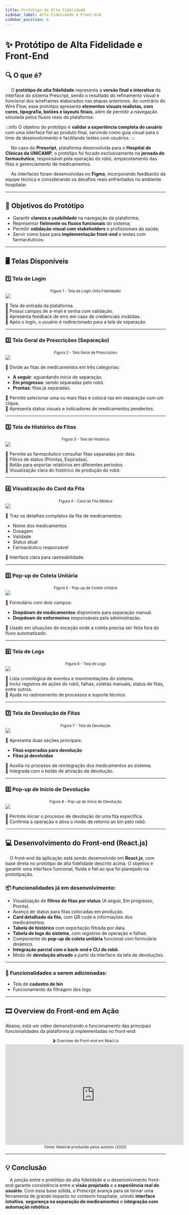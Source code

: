 ```yaml
---
title: Protótipo de Alta Fidelidade
sidebar_label: Alta Fidelidade e Front-End
sidebar_position: 6
---
```


# ✨ Protótipo de Alta Fidelidade e Front-End

## 🔍 O que é?

&emsp; O **protótipo de alta fidelidade** representa a **versão final e interativa** da interface do sistema Prescript, sendo o resultado do refinamento visual e funcional dos wireframes elaborados nas etapas anteriores. Ao contrário do Wire Flow, esse protótipo apresenta **elementos visuais realistas, com cores, tipografia, botões e layouts finais**, além de permitir a navegação simulada pelos fluxos reais da plataforma.

:::info
O objetivo do protótipo é **validar a experiência completa do usuário** com uma interface fiel ao produto final, servindo como guia visual para o time de desenvolvimento e facilitando testes com usuários.
:::

&emsp; No caso do **Prescript**, plataforma desenvolvida para o **Hospital de Clínicas da UNICAMP**, o protótipo foi focado exclusivamente na **jornada do farmacêutico**, responsável pela operação do robô, empacotamento das fitas e gerenciamento de medicamentos.

&emsp; As interfaces foram desenvolvidas no **Figma**, incorporando feedbacks da equipe técnica e considerando os desafios reais enfrentados no ambiente hospitalar.

---

## 🎯 Objetivos do Protótipo

- Garantir **clareza e usabilidade** na navegação da plataforma;
- Representar **fielmente os fluxos funcionais** do sistema;
- Permitir **validação visual com stakeholders** e profissionais da saúde;
- Servir como base para **implementação front-end** e testes com farmacêuticos.

---

## 🖥️ Telas Disponíveis

### 1️⃣ Tela de Login

<div align='center'>
<sub>Figura 1 - Tela de Login (Alta Fidelidade)</sub>
</div>

<img src="../../img/altafid_login.png"/>

🔹 Tela de entrada da plataforma.  
🔹 Possui campos de e-mail e senha com validação.  
🔹 Apresenta feedback de erro em caso de credenciais inválidas.  
🔹 Após o login, o usuário é redirecionado para a tela de separação.

---

### 2️⃣ Tela Geral de Prescrições (Separação)

<div align='center'>
<sub>Figura 2 - Tela Geral de Prescrições</sub>
</div>

<img src="../../img/altafid_homepage.png"/>

🔹 Divide as fitas de medicamentos em três categorias:
- **A seguir**: aguardando início de separação.
- **Em progresso**: sendo separadas pelo robô.
- **Prontas**: fitas já separadas.

🔹 Permite selecionar uma ou mais fitas e colocá-las em separação com um clique.  
🔹 Apresenta status visuais e indicadores de medicamentos pendentes.

---

### 3️⃣ Tela de Histórico de Fitas

<div align='center'>
<sub>Figura 3 - Tela de Histórico</sub>
</div>

<img src="../../img/altafid_historico.png"/>

🔹 Permite ao farmacêutico consultar fitas separadas por data.  
🔹 Filtros de status (Prontas, Expiradas).  
🔹 Botão para exportar relatórios em diferentes períodos.  
🔹 Visualização clara do histórico de produção do robô.

---

### 4️⃣ Visualização do Card da Fita

<div align='center'>
<sub>Figura 4 - Card de Fita Médica</sub>
</div>

<img src="../../img/altafid_card.png"/>

🔹 Traz os detalhes completos da fita de medicamentos:  
- Nome dos medicamentos  
- Dosagem  
- Validade  
- Status atual  
- Farmacêutico responsável

🔹 Interface clara para rastreabilidade.

---

### **5️⃣ Pop-up de Coleta Unitária**

<div align='center'>
<sub>Figura 5 - Pop-up de Coleta Unitária</sub>
</div>

<img src="../../img/altafid_popup_coleta_unitaria.png"/>

🔹 Formulário com dois campos:  
  - **Dropdown de medicamentos** disponíveis para separação manual.  
  - **Dropdown de enfermeiros** responsáveis pela administração.  

🔹 Usado em situações de exceção onde a coleta precisa ser feita fora do fluxo automatizado.

---

### **6️⃣ Tela de Logs**

<div align='center'>
<sub>Figura 6 - Tela de Logs</sub>
</div>

<img src="../../img/altafid_logs.png"/>

🔹 Lista cronológica de eventos e movimentações do sistema.  
🔹 Inclui registros de ações do robô, falhas, coletas manuais, status de fitas, entre outros.  
🔹 Ajuda no rastreamento de processos e suporte técnico.

---

### **7️⃣ Tela de Devolução de Fitas**

<div align='center'>
<sub>Figura 7 - Tela de Devolução</sub>
</div>

<img src="../../img/altafid_devolucao.png"/>

🔹 Apresenta duas seções principais:
  - **Fitas esperadas para devolução**
  - **Fitas já devolvidas**

🔹 Auxilia no processo de reintegração dos medicamentos ao sistema.  
🔹 Integrada com o botão de ativação de devolução.

---

### **8️⃣ Pop-up de Início de Devolução**

<div align='center'>
<sub>Figura 8 - Pop-up de Início de Devolução</sub>
</div>

<img src="../../img/altafid_card_devolucao.png"/>

🔹 Permite iniciar o processo de devolução de uma fita específica.  
🔹 Confirma a operação e ativa o modo de retorno ao bin pelo robô.

---

## 💻 Desenvolvimento do Front-end (React.js)

&emsp;O front-end da aplicação está sendo desenvolvido em **React.js**, com base direta no protótipo de alta fidelidade descrito acima. O objetivo é garantir uma interface funcional, fluida e fiel ao que foi planejado na prototipação.

### 📦 Funcionalidades já em desenvolvimento:

- Visualização de **filtros de fitas por status** (A seguir, Em progresso, Pronta).
- Avanço de status para fitas colocadas em produção.
- **Card detalhado da fita**, com QR code e informações dos medicamentos.
- **Tabela de histórico** com exportação filtrada por data.
- **Tabela de logs do sistema**, com registros de operação e falhas.
- Componente de **pop-up de coleta unitária** funcional com formulário dinâmico.
- **Integração parcial com o back-end e CLI do robô**.
- Modo de **devolução ativado** a partir da interface da tela de devoluções.

---

### 📲 Funcionalidades a serem adicionadas:

- Tela de **cadastro de bin**
- Funcionamento da filtragem dos logs

---

## 🎞️ Overview do Front-end em Ação

Abaixo, está um vídeo demonstrando o funcionamento das principais funcionalidades da plataforma já implementadas no front-end:

<div align="center">
  <sub>🎬 Overview do Front-end em React.js</sub>

  <br/>  
  <iframe width="560" height="315" src="https://www.youtube.com/embed/CH8m1hx7Zac" title="YouTube video player" frameborder="0" allow="accelerometer; autoplay; clipboard-write; encrypted-media; gyroscope; picture-in-picture; web-share" allowfullscreen sandbox="allow-same-origin allow-scripts allow-popups"></iframe>
  <br/>
  <sup>Fonte: Material produzido pelos autores (2025)</sup>
</div>


---

## 💡 Conclusão

&emsp;A junção entre o protótipo de alta fidelidade e o desenvolvimento front-end garante consistência entre a **visão projetada** e a **experiência real do usuário**. Com essa base sólida, o Prescript avança para se tornar uma ferramenta de grande impacto no contexto hospitalar, unindo **interface intuitiva**, **segurança na separação de medicamentos** e **integração com automação robótica**.

